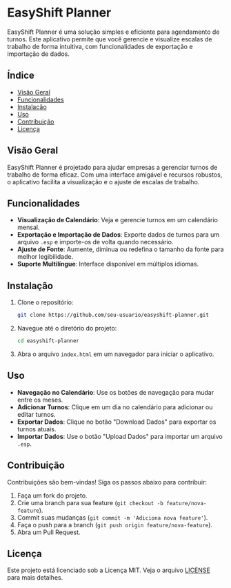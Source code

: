 # EasyShift Planner

EasyShift Planner é uma solução simples e eficiente para agendamento de turnos. Este aplicativo permite que você gerencie e visualize escalas de trabalho de forma intuitiva, com funcionalidades de exportação e importação de dados.

## Índice

- [Visão Geral](#visão-geral)
- [Funcionalidades](#funcionalidades)
- [Instalação](#instalação)
- [Uso](#uso)
- [Contribuição](#contribuição)
- [Licença](#licença)

## Visão Geral

EasyShift Planner é projetado para ajudar empresas a gerenciar turnos de trabalho de forma eficaz. Com uma interface amigável e recursos robustos, o aplicativo facilita a visualização e o ajuste de escalas de trabalho.

## Funcionalidades

- **Visualização de Calendário**: Veja e gerencie turnos em um calendário mensal.
- **Exportação e Importação de Dados**: Exporte dados de turnos para um arquivo `.esp` e importe-os de volta quando necessário.
- **Ajuste de Fonte**: Aumente, diminua ou redefina o tamanho da fonte para melhor legibilidade.
- **Suporte Multilíngue**: Interface disponível em múltiplos idiomas.

## Instalação

1. Clone o repositório:
   ```bash
   git clone https://github.com/seu-usuario/easyshift-planner.git
   ```
2. Navegue até o diretório do projeto:
   ```bash
   cd easyshift-planner
   ```
3. Abra o arquivo `index.html` em um navegador para iniciar o aplicativo.

## Uso

- **Navegação no Calendário**: Use os botões de navegação para mudar entre os meses.
- **Adicionar Turnos**: Clique em um dia no calendário para adicionar ou editar turnos.
- **Exportar Dados**: Clique no botão "Download Dados" para exportar os turnos atuais.
- **Importar Dados**: Use o botão "Upload Dados" para importar um arquivo `.esp`.

## Contribuição

Contribuições são bem-vindas! Siga os passos abaixo para contribuir:

1. Faça um fork do projeto.
2. Crie uma branch para sua feature (`git checkout -b feature/nova-feature`).
3. Commit suas mudanças (`git commit -m 'Adiciona nova feature'`).
4. Faça o push para a branch (`git push origin feature/nova-feature`).
5. Abra um Pull Request.

## Licença

Este projeto está licenciado sob a Licença MIT. Veja o arquivo [LICENSE](LICENSE) para mais detalhes. 